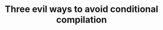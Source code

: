 ---
title: Three evil ways to avoid conditional compilation
url: http://www.yesodweb.com/blog/2014/06/evil-conditional-compile
authors:
- Michael Snoyman
type: article
tags:
- conditional compilation
doHaskell-type: blog post
dohaskell-year: 2014
---